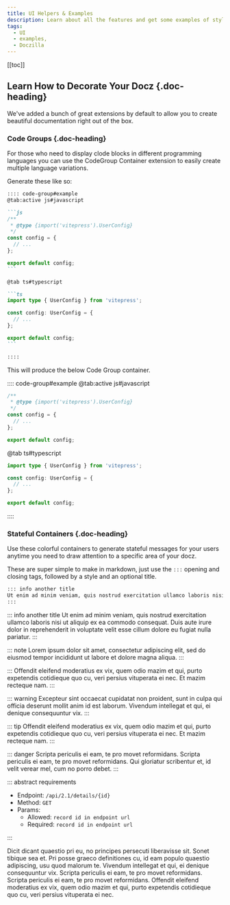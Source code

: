 ```yaml
---
title: UI Helpers & Examples
description: Learn about all the features and get some examples of styles and components in Doczilla.
tags:
  - UI
  - examples,
  - Doczilla
---
```


[[toc]]

## Learn How to Decorate Your Docz {.doc-heading}

We've added a bunch of great extensions by default to allow you to create beautiful documentation right out of the box.

### Code Groups {.doc-heading}

For those who need to display clode blocks in different programming languages you can use the CodeGroup Container extension to easily create multiple language variations.

Generate these like so:

````md
:::: code-group#example
@tab:active js#javascript

```js
/**
 * @type {import('vitepress').UserConfig}
 */
const config = {
  // ...
};

export default config;
```

@tab ts#typescript

```ts
import type { UserConfig } from 'vitepress';

const config: UserConfig = {
  // ...
};

export default config;
```

::::
````

This will produce the below Code Group container.

:::: code-group#example
@tab:active js#javascript

```js
/**
 * @type {import('vitepress').UserConfig}
 */
const config = {
  // ...
};

export default config;
```

@tab ts#typescript

```ts
import type { UserConfig } from 'vitepress';

const config: UserConfig = {
  // ...
};

export default config;
```

::::

### Stateful Containers {.doc-heading}

Use these colorful containers to generate stateful messages for your users anytime you need to draw attention to a specific area of your docz.

These are super simple to make in markdown, just use the `:::` opening and closing tags, followed by a style and an optional title.

```md
::: info another title
Ut enim ad minim veniam, quis nostrud exercitation ullamco laboris nisi ut aliquip ex ea commodo consequat. Duis aute irure dolor in reprehenderit in voluptate velit esse cillum dolore eu fugiat nulla pariatur.
:::
```

::: info another title
Ut enim ad minim veniam, quis nostrud exercitation ullamco laboris nisi ut aliquip ex ea commodo consequat. Duis aute irure dolor in reprehenderit in voluptate velit esse cillum dolore eu fugiat nulla pariatur.
:::

::: note
Lorem ipsum dolor sit amet, consectetur adipiscing elit, sed do eiusmod tempor incididunt ut labore et dolore magna aliqua.
:::

:::
Offendit eleifend moderatius ex vix, quem odio mazim et qui, purto expetendis cotidieque quo cu, veri persius vituperata ei nec. Et mazim recteque nam.
:::

::: warning
Excepteur sint occaecat cupidatat non proident, sunt in culpa qui officia deserunt mollit anim id est laborum. Vivendum intellegat et qui, ei denique consequuntur vix.
:::

::: tip
Offendit eleifend moderatius ex vix, quem odio mazim et qui, purto expetendis cotidieque quo cu, veri persius vituperata ei nec. Et mazim recteque nam.
:::

::: danger
Scripta periculis ei eam, te pro movet reformidans. Scripta periculis ei eam, te pro movet reformidans. Qui gloriatur scribentur et, id velit verear mel, cum no porro debet.
:::

::: abstract requirements

- Endpoint: `/api/2.1/details/{id}`
- Method: `GET`
- Params:
  - Allowed: `record id in endpoint url`
  - Required: `record id in endpoint url`

:::

Dicit dicant quaestio pri eu, no principes persecuti liberavisse sit. Sonet tibique sea et. Pri posse graeco definitiones cu, id eam populo quaestio adipiscing, usu quod malorum te. Vivendum intellegat et qui, ei denique consequuntur vix. Scripta periculis ei eam, te pro movet reformidans. Scripta periculis ei eam, te pro movet reformidans. Offendit eleifend moderatius ex vix, quem odio mazim et qui, purto expetendis cotidieque quo cu, veri persius vituperata ei nec.
